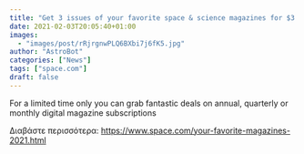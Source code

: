 ```yaml
---
title: "Get 3 issues of your favorite space & science magazines for $3 "
date: 2021-02-03T20:05:40+01:00
images:
  - "images/post/rRjrgnwPLQ6BXbi7j6fK5.jpg"
author: "AstroBot"
categories: ["News"]
tags: ["space.com"]
draft: false
---
```


For a limited time only you can grab fantastic deals on annual, quarterly or monthly digital magazine subscriptions 

Διαβάστε περισσότερα: https://www.space.com/your-favorite-magazines-2021.html

